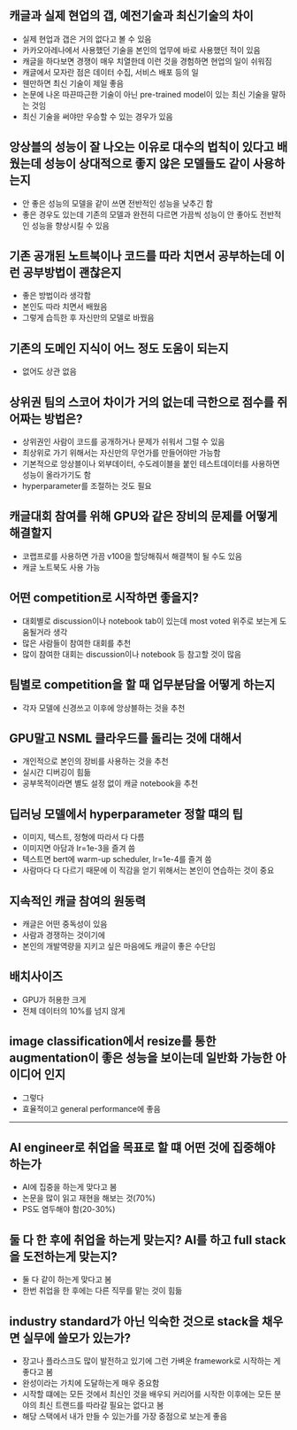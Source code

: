 ## 캐글과 실제 현업의 갭, 예전기술과 최신기술의 차이
- 실제 현업과 갭은 거의 없다고 볼 수 있음
- 카카오아레나에서 사용했던 기술을 본인의 업무에 바로 사용했던 적이 있음
- 캐글을 하다보면 경쟁이 매우 치열한데 이런 것을 경험하면 현업의 일이 쉬워짐
- 캐글에서 모자란 점은 데이터 수집, 서비스 배포 등의 일
- 웬만하면 최신 기술이 제일 좋음
- 논문에 나온 따끈따근한 기술이 아닌 pre-trained model이 있는 최신 기술을 말하는 것임
- 최신 기술을 써야만 우승할 수 있는 경우가 있음

## 앙상블의 성능이 잘 나오는 이유로 대수의 법칙이 있다고 배웠는데 성능이 상대적으로 좋지 않은 모델들도 같이 사용하는지
- 안 좋은 성능의 모델을 같이 쓰면 전반적인 성능을 낮추긴 함
- 좋은 경우도 있는데 기존의 모델과 완전히 다르면 가끔씩 성능이 안 좋아도 전반적인 성능을 향상시킬 수 있음

## 기존 공개된 노트북이나 코드를 따라 치면서 공부하는데 이런 공부방법이 괜찮은지
- 좋은 방법이라 생각함
- 본인도 따라 치면서 배웠음
- 그렇게 습득한 후 자신만의 모델로 바꿨음

## 기존의 도메인 지식이 어느 정도 도움이 되는지
- 없어도 상관 없음

## 상위권 팀의 스코어 차이가 거의 없는데 극한으로 점수를 쥐어짜는 방법은?
- 상위권인 사람이 코드를 공개하거나 문제가 쉬워서 그럴 수 있음
- 최상위로 가기 위해서는 자신만의 무언가를 만들어야만 가능함
- 기본적으로 앙상블이나 외부데이터, 수도레이블을 붙인 테스트데이터를 사용하면 성능이 올라가기도 함
- hyperparameter를 조절하는 것도 필요

## 캐글대회 참여를 위해 GPU와 같은 장비의 문제를 어떻게 해결할지
- 코랩프로를 사용하면 가끔 v100을 할당해줘서 해결책이 될 수도 있음
- 캐글 노트북도 사용 가능

## 어떤 competition로 시작하면 좋을지?
- 대회별로 discussion이나 notebook tab이 있는데 most voted 위주로 보는게 도움될거라 생각
- 많은 사람들이 참여한 대회를 추천
- 많이 참여한 대회는 discussion이나 notebook 등 참고할 것이 많음

## 팀별로 competition을 할 때 업무분담을 어떻게 하는지
- 각자 모델에 신경쓰고 이후에 앙상블하는 것을 추천

## GPU말고 NSML 클라우드를 돌리는 것에 대해서
- 개인적으로 본인의 장비를 사용하는 것을 추천
- 실시간 디버깅이 힘듦
- 공부목적이라면 별도 설정 없이 캐글 notebook을 추천

##  딥러닝 모델에서 hyperparameter 정할 떄의 팁
- 이미지, 텍스트, 정형에 따라서 다 다름
- 이미지면 아담과 lr=1e-3을 즐겨 씀
- 텍스트면 bert에 warm-up scheduler, lr=1e-4를 즐겨 씀
- 사람마다 다 다르기 때문에 이 직감을 얻기 위해서는 본인이 연습하는 것이 중요

## 지속적인 캐글 참여의 원동력
- 캐글은 어떤 중독성이 있음
- 사람과 경쟁하는 것이기에
- 본인의 개발역량을 지키고 싶은 마음에도 캐글이 좋은 수단임

## 배치사이즈
- GPU가 허용한 크게
- 전체 데이터의 10%를 넘지 않게

## image classification에서 resize를 통한 augmentation이 좋은 성능을 보이는데 일반화 가능한 아이디어 인지
- 그렇다
- 효율적이고 general performance에 좋음

-----------------
## AI engineer로 취업을 목표로 할 떄 어떤 것에 집중해야 하는가
- AI에 집중을 하는게 맞다고 봄
- 논문을 많이 읽고 재현을 해보는 것(70%)
- PS도 염두해야 함(20-30%)

## 둘 다 한 후에 취업을 하는게 맞는지? AI를 하고 full stack을 도전하는게 맞는지?
- 둘 다 같이 하는게 맞다고 봄
- 한번 취업을 한 후에는 다른 직무를 맡는 것이 힘듦

## industry standard가 아닌 익숙한 것으로 stack을 채우면 실무에 쓸모가 있는가?
- 장고나 플라스크도 많이 발전하고 있기에 그런 가벼운 framework로 시작하는 게 좋다고 봄
- 완성이라는 가치에 도달하는게 매우 중요함
- 시작할 떄에는 모든 것에서 최신인 것을 배우되 커리어를 시작한 이후에는 모든 분야의 최신 트랜드를 따라갈 필요는 없다고 봄
- 해당 스택에서 내가 만들 수 있는가를 가장 중점으로 보는게 좋음

## 
